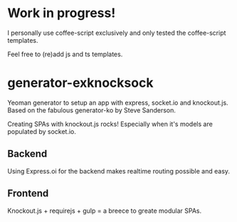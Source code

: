 # Work in progress!
I personally use coffee-script exclusively and only tested the coffee-script templates.

Feel free to (re)add js and ts templates.

# generator-exknocksock
Yeoman generator to setup an app with express, socket.io and knockout.js. Based on the fabulous generator-ko by Steve Sanderson.

Creating SPAs with knockout.js rocks! Especially when it's models are populated by socket.io.

## Backend
Using Express.oi for the backend makes realtime routing possible and easy.

## Frontend
Knockout.js + requirejs + gulp = a breece to greate modular SPAs.
